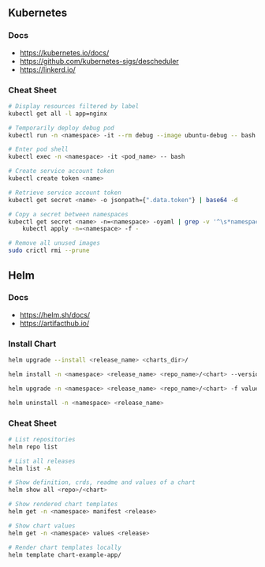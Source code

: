## Kubernetes

### Docs

- https://kubernetes.io/docs/
- https://github.com/kubernetes-sigs/descheduler
- https://linkerd.io/

### Cheat Sheet

```bash
# Display resources filtered by label
kubectl get all -l app=nginx

# Temporarily deploy debug pod
kubectl run -n <namespace> -it --rm debug --image ubuntu-debug -- bash

# Enter pod shell
kubectl exec -n <namespace> -it <pod_name> -- bash

# Create service account token
kubectl create token <name>

# Retrieve service account token
kubectl get secret <name> -o jsonpath={".data.token"} | base64 -d

# Copy a secret between namespaces
kubectl get secret <name> -n=<namespace> -oyaml | grep -v '^\s*namespace:\s' |
	kubectl apply -n=<namespace> -f -

# Remove all unused images
sudo crictl rmi --prune
```

## Helm

### Docs

- https://helm.sh/docs/
- https://artifacthub.io/

### Install Chart

```bash
helm upgrade --install <release_name> <charts_dir>/

helm install -n <namespace> <release_name> <repo_name>/<chart> --version <chart_version> -f values.yml

helm upgrade -n <namespace> <release_name> <repo_name>/<chart> -f values.yml

helm uninstall -n <namespace> <release_name>
```

### Cheat Sheet

```bash
# List repositories
helm repo list

# List all releases
helm list -A

# Show definition, crds, readme and values of a chart
helm show all <repo>/<chart>

# Show rendered chart templates
helm get -n <namespace> manifest <release>

# Show chart values
helm get -n <namespace> values <release>

# Render chart templates locally
helm template chart-example-app/
```